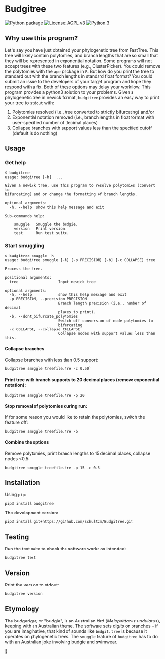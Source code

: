 # Budgitree

[![Python package](https://github.com/schultzm/Budgitree/actions/workflows/python-package.yml/badge.svg)](https://github.com/schultzm/Budgitree/actions/workflows/python-package.yml)
[![License: AGPL v3](https://img.shields.io/badge/License-AGPL%20v3-blue.svg)](https://www.gnu.org/licenses/agpl-3.0)
[![Python 3](https://img.shields.io/badge/Python-3-blue.svg)](https://www.python.org/)


## Why use this program?

Let's say you have just obtained your phylogenetic tree from FastTree.
This tree will likely contain polytomies, and branch lengths that are so
small that they will be represented in exponential notation.
Some programs will not accept trees with these two features (e.g., ClusterPicker).
You could remove the polytomies with the `ape` package in `R`.  But how do you
print the tree to standard out with the branch lengths in standard float format?  You could submit
an issue to the developers of your target program and hope they respond with a fix.
Both of these options may delay your workflow.  This program provides a python3 solution
to your problems.  Given a phylogenetic tree in newick format, `budgitree`
provides an easy way to print your tree to `stdout` with:

1. Polytomies resolved (i.e., tree converted to strictly bifurcating) and/or
2. Exponential notation removed (i.e., branch lengths in float format with user-specified number of decimal places)
3. Collapse branches with support values less than the specified cutoff (default is do nothing)

## Usage

### Get help

```{bash}
$ budgitree
usage: budgitree [-h]  ...

Given a newick tree, use this program to resolve polytomies (convert to
bifurcating) and or change the formatting of branch lengths.

optional arguments:
  -h, --help  show this help message and exit

Sub-commands help:
  
    smuggle   Smuggle the budgie.
    version   Print version.
    test      Run test suite.
```

### Start smuggling

```{bash}
$ budgitree smuggle -h
usage: budgitree smuggle [-h] [-p PRECISION] [-b] [-c COLLAPSE] tree

Process the tree.

positional arguments:
  tree                  Input newick tree

optional arguments:
  -h, --help            show this help message and exit
  -p PRECISION, --precision PRECISION
                        Branch length precision (i.e., number of decimal
                        places to print).
  -b, --dont_bifurcate_polytomies
                        Switch off conversion of node polytomies to
                        bifurcating
  -c COLLAPSE, --collapse COLLAPSE
                        Collapse nodes with support values less than this.
```

#### Collapse branches

Collapse branches with less than 0.5 support:

```{bash}
budgitree smuggle treefile.tre -c 0.50`
```

#### Print tree with branch supports to 20 decimal places (remove exponential notation):

```{bash}
budgitree smuggle treefile.tre -p 20
```

#### Stop removal of polytomies during run:

If for some reason you would like to retain the polytomies, switch the feature off:

```{bash}
budgitree smuggle treefile.tre -b
```

#### Combine the options

Remove polytomies, print branch lengths to 15 decimal places, collapse nodes <0.5:

```{bash}
budgitree smuggle treefile.tre -p 15 -c 0.5
```

## Installation

Using `pip`:

```{bash}
pip3 install budgitree
```

The development version:

```{bash}
pip3 install git+https://github.com/schultzm/Budgitree.git
```


## Testing

Run the test suite to check the software works as intended:

```{bash}
budgitree test
```

## Version

Print the version to stdout:

```{bash}
budgitree version
```

## Etymology

The budgerigar, or "budgie", is an Australian bird (_Melopsittacus undulatus_), keeping 
with an Australian theme.  The software sets di*gits* on branches – if you
are imaginative, that kind of sounds like `budgit`.  `tree` is because it operates on
phylogenetic trees.  The `smuggle` feature of `budgitree` has to do with an Australian
joke involving budgie and swimwear.

🌲
